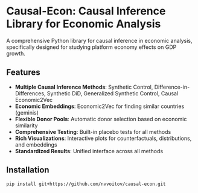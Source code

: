 # Causal-Econ: Causal Inference Library for Economic Analysis

A comprehensive Python library for causal inference in economic analysis, specifically designed for studying platform economy effects on GDP growth.

## Features

- **Multiple Causal Inference Methods**: Synthetic Control, Difference-in-Differences, Synthetic DiD, Generalized Synthetic Control, Causal Economic2Vec
- **Economic Embeddings**: Economic2Vec for finding similar countries (geminis)
- **Flexible Donor Pools**: Automatic donor selection based on economic similarity
- **Comprehensive Testing**: Built-in placebo tests for all methods
- **Rich Visualizations**: Interactive plots for counterfactuals, distributions, and embeddings
- **Standardized Results**: Unified interface across all methods

## Installation

```bash
pip install git+https://github.com/nvvoitov/causal-econ.git
```